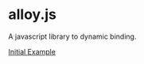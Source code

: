 alloy.js
========

A javascript library to dynamic binding.

[Initial Example](http://jsfiddle.net/3XXAX/)